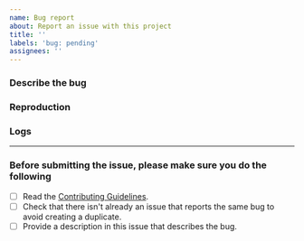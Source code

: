 ```yaml
---
name: Bug report
about: Report an issue with this project
title: ''
labels: 'bug: pending'
assignees: ''
---
```


<!--
  !!! IMPORTANT !!!

  Please do not ignore this template. If you do, your issue will be closed immediately.
-->

### Describe the bug

<!--
  A clear and concise description of what the bug is.

  If you intend to submit a PR for this issue, tell us in the description. Thanks!
-->

### Reproduction

<!--
  Please provide a link to a repo that can reproduce the problem you ran into.

  A reproduction is required unless you are absolutely sure that the issue is obvious and the provided information is enough to understand the problem. If a report is vague (e.g. just a generic error message) and has no reproduction, it will receive a "need reproduction" label. If no reproduction is provided after 3 days, it will be auto-closed.
-->

### Logs <!-- (Optional if provided reproduction) -->

<!--
  Please try not to insert an image but copy paste the log text.
-->

---

### Before submitting the issue, please make sure you do the following <!-- (put an "X" next to an item) -->

- [ ] Read the [Contributing Guidelines](https://github.com/creasico/.github/blob/master/CONTRIBUTING.md).
- [ ] Check that there isn't already an issue that reports the same bug to avoid creating a duplicate.
- [ ] Provide a description in this issue that describes the bug.
